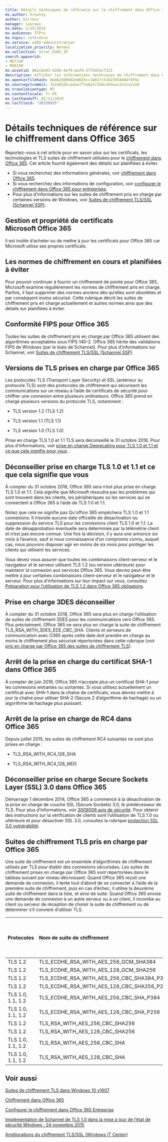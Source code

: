 ```yaml
---
title: Détails techniques de référence sur le chiffrement dans Office 365
ms.author: krowley
author: kccross
manager: laurawi
ms.date: 1/15/2019
ms.audience: ITPro
ms.topic: reference
ms.service: o365-administration
localization_priority: Normal
ms.collection: Strat_O365_IP
search.appverid:
- MET150
- MOE150
ms.assetid: 862cbe93-4268-4ef9-ba79-277545ecf221
description: Afficher les informations techniques de chiffrement dans Office 365.
ms.openlocfilehash: bb4629d89d2ed625cc1b817c53d2355484bfdf6c
ms.sourcegitcommit: 7e2a0185cadea7f3a6afc5ddc445eac2e1ce22eb
ms.translationtype: MT
ms.contentlocale: fr-FR
ms.lasthandoff: 02/11/2019
ms.locfileid: "28326935"
---
```

# <a name="technical-reference-details-about-encryption-in-office-365"></a>Détails techniques de référence sur le chiffrement dans Office 365

Reportez-vous à cet article pour en savoir plus sur les certificats, les technologies et TLS suites de chiffrement utilisées pour le [chiffrement dans Office 365](encryption.md). Cet article fournit également des détails sur planifiées à éviter.
  
- Si vous recherchez des informations générales, voir [chiffrement dans Office 365](encryption.md).
- Si vous recherchez des informations de configuration, voir [configurer le chiffrement dans Office 365 pour entreprises](set-up-encryption.md).
- Pour plus d’informations sur les suites de chiffrement pris en charge par certaines versions de Windows, voir [Suites de chiffrement TLS/SSL (Schannel SSP)](https://docs.microsoft.com/windows/desktop/SecAuthN/cipher-suites-in-schannel).
    
## <a name="microsoft-office-365-certificate-ownership-and-management"></a>Gestion et propriété de certificats Microsoft Office 365

Il est inutile d’acheter ou de mettre à jour les certificats pour Office 365 car Microsoft utilise ses propres certificats.
  
## <a name="current-encryption-standards-and-planned-deprecations"></a>Les normes de chiffrement en cours et planifiées à éviter

Pour pouvoir continuer à fournir un chiffrement de pointe pour Office 365, Microsoft examine régulièrement les normes de chiffrement pris en charge. Parfois, il faut supprimer des normes anciens dès qu’elles sont obsolètes et par conséquent moins sécurisé. Cette rubrique décrit les suites de chiffrement pris en charge actuellement et autres normes ainsi que des détails sur planifiées à éviter. 

## <a name="fips-compliance-for-office-365"></a>Conformité FIPS pour Office 365
Toutes les suites de chiffrement pris en charge par Office 365 utilisent des algorithmes acceptables sous FIPS 140-2. Office 365 hérite des validations FIPS de Windows (par le biais de Schannel). Pour plus d’informations sur Schannel, voir [Suites de chiffrement TLS/SSL (Schannel SSP)](https://docs.microsoft.com/windows/desktop/SecAuthN/cipher-suites-in-schannel).
  
## <a name="versions-of-tls-supported-by-office-365"></a>Versions de TLS prises en charge par Office 365

Les protocoles TLS (Transport Layer Security) et SSL (antérieur au protocole TLS) sont des protocoles de chiffrement qui sécurisent les communications sur un réseau à l’aide de certificats de sécurité pour chiffrer une connexion entre plusieurs ordinateurs. Office 365 prend en charge plusieurs versions du protocole TLS, notamment :
  
- TLS version 1.2 (TLS 1.2)
    
- TLS version 1.1 (TLS 1.1)
    
- TLS version 1.0 (TLS 1.0)
    
 Prise en charge TLS 1.0 et 1.1 TLS sera déconseillé le 31 octobre 2018. Pour plus d’informations, voir [prise en charge Deprecating pour TLS 1.0 et 1.1 et ce que cela signifie pour vous](technical-reference-details-about-encryption.md#TLS11and12deprecation) . 
  
## <a name="deprecating-support-for-tls-10-and-11-and-what-this-means-for-you"></a>Déconseiller prise en charge TLS 1.0 et 1.1 et ce que cela signifie que vous
<a name="TLS11and12deprecation"> </a>

À compter du 31 octobre 2018, Office 365 sera n’est plus prise en charge TLS 1.0 et 1.1. Cela signifie que Microsoft résoudra pas les problèmes qui sont trouvent dans les clients, les périphériques ou les services qui se connectent à Office 365 à l’aide de TLS 1.0 et 1.1.

Notez que cela ne signifie pas Qu'office 365 empêchera TLS 1.0 et 1.1 connexions. Il n’existe aucune date officielle de désactivation ou suppression du service TLS pour les connexions client TLS 1.0 et 1.1. La date de désapprobation éventuelle sera déterminée par la télémétrie client et n’est pas encore connue. Une fois la décision, il y aura une annonce six mois à l’avance, sauf si nous connaissance d’un compromis connu, auquel cas, nous pouvons disposer agir en moins de six mois pour protéger les clients qui utilisent les services.

Vous devez vous assurer que toutes les combinaisons client-serveur et le navigateur et le serveur utilisent TLS 1.2 (ou version ultérieure) pour maintenir la connexion aux services Office 365. Vous devrez peut-être mettre à jour certaines combinaisons client-serveur et le navigateur et le serveur. Pour plus d’informations sur leur impact sur vous, consultez [Préparation pour l’utilisation de TLS 1.2 dans Office 365 obligatoire](https://support.microsoft.com/en-us/help/4057306/preparing-for-tls-1-2-in-office-365).
  
## <a name="deprecating-support-for-3des"></a>Prise en charge 3DES déconseiller
<a name="TLS11and12deprecation"> </a>

À compter du 31 octobre 2018, Office 365 sera plus en charge l’utilisation de suites de chiffrement 3DES pour les communications vers Office 365. Plus précisément, Office 365 ne sera plus en charge la suite de chiffrement TLS_RSA_WITH_3DES_EDE_CBC_SHA. Clients et serveurs de communication avec O365 après cette date doit prendre en charge au moins le chiffrement plus sécurisé répertoriées dans cette rubrique (voir [pris en charge par Office 365 des suites de chiffrement TLS](technical-reference-details-about-encryption.md#TLSCipherSuites)).
  
## <a name="deprecating-sha-1-certificate-support-in-office-365"></a>Arrêt de la prise en charge du certificat SHA-1 dans Office 365
<a name="TLS11and12deprecation"> </a>

À compter de juin 2016, Office 365 n’accepte plus un certificat SHA-1 pour les connexions entrantes ou sortantes. Si vous utilisez actuellement un certificat avec SHA-1 dans la chaîne de certificats, vous devrez mettre à jour la chaîne pour utiliser SHA-2 (Secure 2 d’algorithme de hachage) ou un algorithme de hachage plus puissant.
  
## <a name="deprecating-rc4-support-in-office-365"></a>Arrêt de la prise en charge de RC4 dans Office 365
<a name="TLS11and12deprecation"> </a>

Depuis juillet 2015, les suites de chiffrement RC4 suivantes ne sont plus prises en charge :
  
- TLS_RSA_WITH_RC4_128_SHA
    
- TLS_RSA_WITH_RC4_128_MD5
    
## <a name="deprecating-secure-sockets-layer-ssl-30-support-in-office-365"></a>Déconseiller prise en charge Secure Sockets Layer (SSL) 3.0 dans Office 365
<a name="TLS11and12deprecation"> </a>

Démarrage 1 décembre 2014, Office 365 a commencé à la désactivation de la prise en charge de couche SSL (Secure Sockets) 3.0, le prédécesseur de TLS. Pour plus d’informations, voir [3009008 avis de sécurité](https://technet.microsoft.com/library/security/3009008.aspx). Pour obtenir des instructions sur la vérification de clients sont l’utilisation de TLS 1.0 ou ultérieure et pour désactiver SSL 3.0, consultez la rubrique [protection SSL 3.0 vulnérabilité](http://blogs.office.com/2014/10/29/protecting-ssl-3-0-vulnerability/).
  
## <a name="tls-cipher-suites-supported-by-office-365"></a>Suites de chiffrement TLS pris en charge par Office 365
<a name="TLSCipherSuites"> </a>

Une suite de chiffrement est un ensemble d’algorithmes de chiffrement utilisés par TLS pour établir des connexions sécurisées. Les suites de chiffrement prises en charge par Office 365 sont répertoriées dans le tableau suivant par niveau décroissant. Quand Office 365 reçoit une demande de connexion, il tente tout d’abord de se connecter à l’aide de la première suite de chiffrement, puis en cas d’échec, il utilise la deuxième suite de chiffrement dans la liste, et ainsi de suite. Quand Office 365 envoie une demande de connexion à un autre serveur ou à un client, il incombe au client ou serveur de réception de choisir la suite de chiffrement ou de déterminer s’il convient d’utiliser TLS.
  
|**Protocoles**|**Nom de suite de chiffrement**|**Algorithme d’échange de clés/Niveau**|**Prise en charge de PFS (Perfect Forward Secrecy)**|**Algorithme d’authentification/Niveau**|**Chiffrement/Niveau**|
|:-----|:-----|:-----|:-----|:-----|:-----|
|TLS 1.2  <br/> |TLS_ECDHE_RSA_WITH_AES_256_GCM_SHA384  <br/> |ECDH/192  <br/> |Oui  <br/> |RSA/112  <br/> |AES/256  <br/> |
|TLS 1.2  <br/> |TLS_ECDHE_RSA_WITH_AES_128_GCM_SHA256  <br/> |ECDH/128  <br/> |Oui  <br/> |RSA/112  <br/> |AES/128  <br/> |
|TLS 1.2  <br/> |TLS_ECDHE_RSA_WITH_AES_256_CBC_SHA384_P384  <br/> |ECDH/192  <br/> |Oui  <br/> |RSA/112  <br/> |AES/256  <br/> |
|TLS 1.2  <br/> |TLS_ECDHE_RSA_WITH_AES_128_CBC_SHA256_P256  <br/> |ECDH/128  <br/> |Oui  <br/> |RSA/112  <br/> |AES/128  <br/> |
|TLS 1.0, 1.1, 1.2  <br/> |TLS_ECDHE_RSA_WITH_AES_256_CBC_SHA_P384  <br/> |ECDH/192  <br/> |Oui  <br/> |RSA/112  <br/> |AES/256  <br/> |
|TLS 1.0, 1.1, 1.2  <br/> |TLS_ECDHE_RSA_WITH_AES_128_CBC_SHA_P256  <br/> |ECDH/128  <br/> |Oui  <br/> |RSA/112  <br/> |AES/128  <br/> |
|TLS 1.2  <br/> |TLS_RSA_WITH_AES_256_CBC_SHA256  <br/> |RSA/112  <br/> |Non  <br/> |RSA/112  <br/> |AES/256  <br/> |
|TLS 1.2  <br/> |TLS_RSA_WITH_AES_128_CBC_SHA256  <br/> |RSA/112  <br/> |Non  <br/> |RSA/112  <br/> |AES/128  <br/> |
|TLS 1.0, 1.1, 1.2  <br/> |TLS_RSA_WITH_AES_256_CBC_SHA  <br/> |RSA/112  <br/> |Non  <br/> |RSA/112  <br/> |AES/256  <br/> |
|TLS 1.0, 1.1, 1.2  <br/> |TLS_RSA_WITH_AES_128_CBC_SHA  <br/> |RSA/112  <br/> |Non  <br/> |RSA/112  <br/> |AES/128  <br/> |
   
## <a name="related-topics"></a>Voir aussi
[Suites de chiffrement TLS dans Windows 10 v1607](https://docs.microsoft.com/windows/desktop/SecAuthN/tls-cipher-suites-in-windows-10-v1607)

[Chiffrement dans Office 365](encryption.md)
  
[Configurer le chiffrement dans Office 365 Entreprise](set-up-encryption.md)
  
[Implémentation de Schannel de TLS 1.0 dans la mise à jour de l’état de sécurité Windows : 24 novembre 2015](https://support.microsoft.com/kb/3117336)
  
[Améliorations du chiffrement TLS/SSL (Windows IT Center)](https://technet.microsoft.com/en-us/library/cc766285%28v=ws.10%29.aspx)
  

